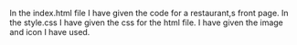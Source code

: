 In the index.html file I have given the code for a restaurant,s front page.
In the style.css I have given the css for the html file.
I have given the image and icon I have used.

